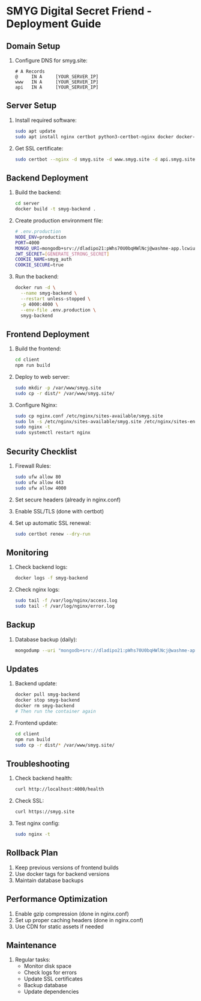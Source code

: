 # SMYG Digital Secret Friend - Deployment Guide

## Domain Setup

1. Configure DNS for smyg.site:
   ```
   # A Records
   @     IN A     [YOUR_SERVER_IP]
   www   IN A     [YOUR_SERVER_IP]
   api   IN A     [YOUR_SERVER_IP]
   ```

## Server Setup

1. Install required software:
   ```bash
   sudo apt update
   sudo apt install nginx certbot python3-certbot-nginx docker docker-compose
   ```

2. Get SSL certificate:
   ```bash
   sudo certbot --nginx -d smyg.site -d www.smyg.site -d api.smyg.site
   ```

## Backend Deployment

1. Build the backend:
   ```bash
   cd server
   docker build -t smyg-backend .
   ```

2. Create production environment file:
   ```bash
   # .env.production
   NODE_ENV=production
   PORT=4000
   MONGO_URI=mongodb+srv://dladipo21:pWhs70U0bqHWlNcj@washme-app.lcwiu.mongodb.net/smyg-secret-friend
   JWT_SECRET=[GENERATE_STRONG_SECRET]
   COOKIE_NAME=smyg_auth
   COOKIE_SECURE=true
   ```

3. Run the backend:
   ```bash
   docker run -d \
     --name smyg-backend \
     --restart unless-stopped \
     -p 4000:4000 \
     --env-file .env.production \
     smyg-backend
   ```

## Frontend Deployment

1. Build the frontend:
   ```bash
   cd client
   npm run build
   ```

2. Deploy to web server:
   ```bash
   sudo mkdir -p /var/www/smyg.site
   sudo cp -r dist/* /var/www/smyg.site/
   ```

3. Configure Nginx:
   ```bash
   sudo cp nginx.conf /etc/nginx/sites-available/smyg.site
   sudo ln -s /etc/nginx/sites-available/smyg.site /etc/nginx/sites-enabled/
   sudo nginx -t
   sudo systemctl restart nginx
   ```

## Security Checklist

1. Firewall Rules:
   ```bash
   sudo ufw allow 80
   sudo ufw allow 443
   sudo ufw allow 4000
   ```

2. Set secure headers (already in nginx.conf)
3. Enable SSL/TLS (done with certbot)
4. Set up automatic SSL renewal:
   ```bash
   sudo certbot renew --dry-run
   ```

## Monitoring

1. Check backend logs:
   ```bash
   docker logs -f smyg-backend
   ```

2. Check nginx logs:
   ```bash
   sudo tail -f /var/log/nginx/access.log
   sudo tail -f /var/log/nginx/error.log
   ```

## Backup

1. Database backup (daily):
   ```bash
   mongodump --uri "mongodb+srv://dladipo21:pWhs70U0bqHWlNcj@washme-app.lcwiu.mongodb.net/smyg-secret-friend"
   ```

## Updates

1. Backend update:
   ```bash
   docker pull smyg-backend
   docker stop smyg-backend
   docker rm smyg-backend
   # Then run the container again
   ```

2. Frontend update:
   ```bash
   cd client
   npm run build
   sudo cp -r dist/* /var/www/smyg.site/
   ```

## Troubleshooting

1. Check backend health:
   ```bash
   curl http://localhost:4000/health
   ```

2. Check SSL:
   ```bash
   curl https://smyg.site
   ```

3. Test nginx config:
   ```bash
   sudo nginx -t
   ```

## Rollback Plan

1. Keep previous versions of frontend builds
2. Use docker tags for backend versions
3. Maintain database backups

## Performance Optimization

1. Enable gzip compression (done in nginx.conf)
2. Set up proper caching headers (done in nginx.conf)
3. Use CDN for static assets if needed

## Maintenance

1. Regular tasks:
   - Monitor disk space
   - Check logs for errors
   - Update SSL certificates
   - Backup database
   - Update dependencies
